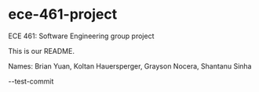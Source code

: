 # ece-461-project
ECE 461: Software Engineering group project

This is our README.

Names:
Brian Yuan,
Koltan Hauersperger, 
Grayson Nocera,
Shantanu Sinha

--test-commit
